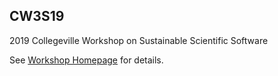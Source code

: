 ## CW3S19
2019 Collegeville Workshop on Sustainable Scientific Software

See [Workshop Homepage](https://collegeville.github.io/CW3S19/) for details.
